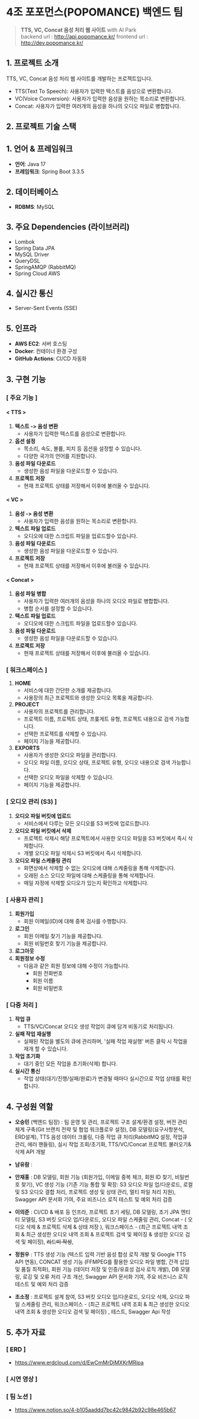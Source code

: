 # 4조 포포먼스(POPOMANCE) 백엔드 팀

> **TTS, VC, Concat 음성 처리 웹 사이트** with AI Park  
> backend url : http://api.popomance.kr/
> frontend url : http://dev.popomance.kr/

## 1. 프로젝트 소개

TTS, VC, Concat 음성 처리 웹 사이트를 개발하는 프로젝트입니다.

- TTS(Text To Speech): 사용자가 입력한 텍스트를 음성으로 변환합니다.
- VC(Voice Conversion): 사용자가 입력한 음성을 원하는 목소리로 변환합니다.
- Concat: 사용자가 입력한 여러개의 음성을 하나의 오디오 파일로 병합합니다.

## 2. 프로젝트 기술 스택

## **1. 언어 & 프레임워크**
- **언어**: Java 17
- **프레임워크**: Spring Boot 3.3.5

## **2. 데이터베이스**
- **RDBMS**: MySQL  

## **3. 주요 Dependencies (라이브러리)**
- Lombok  
- Spring Data JPA  
- MySQL Driver  
- QueryDSL  
- SpringAMQP (RabbitMQ)  
- Spring Cloud AWS  

## **4. 실시간 통신**
- Server-Sent Events (SSE)

## **5. 인프라**
- **AWS EC2**: 서버 호스팅  
- **Docker**: 컨테이너 환경 구성  
- **GitHub Actions**: CI/CD 자동화  


## 3. 구현 기능

### [ 주요 기능 ]

#### < TTS >

1. **텍스트 -> 음성 변환**
    - 사용자가 입력한 텍스트를 음성으로 변환합니다.
2. **옵션 설정**
    - 목소리, 속도, 볼륨, 피치 등 옵션을 설정할 수 있습니다.
    - 다양한 국가의 언어를 지원합니다.
3. **음성 파일 다운로드**
    - 생성한 음성 파일을 다운로드할 수 있습니다.
4. **프로젝트 저장**
    - 현재 프로젝트 상태를 저장해서 이후에 불러올 수 있습니다.

#### < VC >

1. **음성 -> 음성 변환**
    - 사용자가 입력한 음성을 원하는 목소리로 변환합니다.
2. **텍스트 파일 업로드**
    - 오디오에 대한 스크립트 파일을 업로드할수 있습니다.
3. **음성 파일 다운로드**
    - 생성한 음성 파일을 다운로드할 수 있습니다.
4. **프로젝트 저장**
    - 현재 프로젝트 상태를 저장해서 이후에 불러올 수 있습니다.

#### < Concat >

1. **음성 파일 병합**
    - 사용자가 입력한 여러개의 음성을 하나의 오디오 파일로 병합합니다.
    - 병합 순서를 설정할 수 있습니다.
2. **텍스트 파일 업로드**
    - 오디오에 대한 스크립트 파일을 업로드할수 있습니다.
3. **음성 파일 다운로드**
    - 생성한 음성 파일을 다운로드할 수 있습니다.
4. **프로젝트 저장**
    - 현재 프로젝트 상태를 저장해서 이후에 불러올 수 있습니다.

### [ 워크스페이스 ]

1. **HOME**
    - 서비스에 대한 간단한 소개를 제공합니다.
    - 사용장의 최근 프로젝트와 생성한 오디오 목록을 제공합니다.
2. **PROJECT**
    - 사용자의 프로젝트를 관리합니다.
    - 프로젝트 이름, 프로젝트 상태, 프롲게트 유형, 프로젝트 내용으로 검색 가능합니다.
    - 선택한 프로젝트를 삭제할 수 있습니다.
    - 페이지 기능을 제공합니다.
3. **EXPORTS**
    - 사용자가 생성한 오디오 파일을 관리합니다.
    - 오디오 파일 이름, 오디오 상태, 프로젝트 유형, 오디오 내용으로 검색 가능합니다.
    - 선택한 오디오 파일을 삭제할 수 있습니다.
    - 페이지 기능을 제공합니다.

### [ 오디오 관리 (S3) ]

1. **오디오 파일 버킷에 업로드**
    - 서비스에서 다루는 모든 오디오를 S3 버킷에 업로드합니다.
2. **오디오 파일 버킷에서 삭제**
    - 프로젝트 삭제시 해당 프로젝트에서 사용한 오디오 파일을 S3 버킷에서 즉시 삭제합니다.
    - 개별 오디오 파일 삭제시 S3 버킷에서 즉시 삭제합니다.
3. **오디오 파일 스케줄링 관리**
    - 화면상에서 삭제할 수 없는 오디오에 대해 스케줄링을 통해 삭제합니다.
    - 오래된 소스 오디오 파일에 대해 스케줄링을 통해 삭제합니다.
    - 매일 자정에 삭제할 오디오가 있는지 확인하고 삭제합니다.

### [ 사용자 관리 ]

1. **회원가입**
    - 회원 이메일(ID)에 대해 중복 검사를 수행합니다.
2. **로그인**
    - 회원 이메일 찾기 기능을 제공합니다.
    - 회원 비밀번호 찾기 기능을 제공합니다.
3. **로그아웃**
4. **회원정보 수정**
    - 다음과 같은 회원 정보에 대해 수정이 가능합니다.
        - 회원 전화번호
        - 회원 이름
        - 회원 비밀번호

### [ 다중 처리 ]

1. **작업 큐**
    - TTS/VC/Concat 오디오 생성 작업이 큐에 담겨 비동기로 처리됩니다.
2. **실패 작업 재실행**
    - 실패된 작업을 별도의 큐에 관리하며, '실패 작업 재실행' 버튼 클릭 시 작업을 재개 할 수 있습니다.
3. **작업 초기화**
    - 대기 중인 모든 작업을 초기화(삭제) 합니다.
4. **실시간 통신**
    - 작업 상태(대기/진행/실패/완료)가 변경될 때마다 실시간으로 작업 상태를 확인합니다.


## 4. 구성원 역할

- **오승민** (백엔드 팀장) : 팀 운영 및 관리, 프로젝트 구조 설계/환경 설정, 버전 관리 체계 구축(Git 브랜치 전략 및 협업 워크플로우 설정), DB 모델링(요구사항분석, ERD설계), TTS 음성 데이터 크롤링, 다중 작업 큐 처리(RabbitMQ 설정, 작업큐 관리, 에러 핸들링), 실시 작업 조회/초기화, TTS/VC/Concat 프로젝트 불러오기&삭제 API 개발

- **남유람** : 

- **안재홍** : DB 모델링, 회원 기능 (회원가입, 이메일 중복 체크, 회원 ID 찾기, 비밀번호 찾기), VC 생성 기능 (기존 기능 통합 및 확장: S3 오디오 파일 업/다운로드, 로컬 및 S3 오디오 결합 처리, 프로젝트 생성 및 상태 관리, 멀티 파일 처리 지원), Swagger API 문서화 기여, 주요 비즈니스 로직 테스트 및 예외 처리 검증

- **이의준** : CI/CD & 배포 등 인프라, 프로젝트 초기 세팅, DB 모델링, 초기 JPA 엔티티 모델링, S3 버킷 오디오 업/다운로드, 오디오 파일 스케줄링 관리, Concat - ( 오디오 삭제 &
  프로젝트 삭제 & 상태 저장 ), 워크스페이스 - (최근 프로젝트 내역 조회 & 최근 생성한 오디오 내역 조회 & 프로젝트 검색 및 페이징 & 생성한 오디오 검색 및 페이징), ~~리드미 작성~~,

- **정원우** : TTS 생성 기능 (텍스트 입력 기반 음성 합성 로직 개발 및 Google TTS API 연동), CONCAT 생성 기능 (FFMPEG를 활용한 오디오 파일 병합, 간격 삽입 및 품질 최적화), 회원 기능 (데이터 저장 및 인증/유효성 검사 로직 개발), DB 모델링, 로깅 및 오류 처리 구조 개선, Swagger API 문서화 기여, 주요 비즈니스 로직 테스트 및 예외 처리 검증

- **조소정** : 프로젝트 설계 참여, S3 버킷 오디오 업/다운로드, 오디오 삭제,  오디오 파일 스케줄링 관리, 워크스페이스 - (최근 프로젝트 내역 조회 & 최근 생성한 오디오 내역 조회 & 생성한 오디오 검색 및 페이징) , 테스트, Swagger Api 작성

## 5. 추가 자료

### [ ERD ]

- https://www.erdcloud.com/d/EwCmMrDjMXKrMRipa

### [ 시연 영상 ]

### [ 팀 노션 ]

- https://www.notion.so/4-b105aaddd7bc42c9842b92c98e465b67

